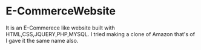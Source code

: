 # E-CommerceWebsite
It is an E-Commerece like website built with HTML,CSS,JQUERY,PHP,MYSQL.
I tried making a clone of Amazon that's of I gave it the same name also.
